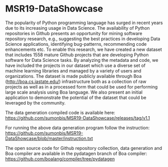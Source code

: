 # MSR19-DataShowcase
The popularity of Python programming language has surged in recent years due to its increasing usage in Data Science. The availability of Python repositories in Github presents an opportunity for mining software repository research, e.g., suggesting the best practices in developing Data Science applications, identifying bug-patterns, recommending code enhancements etc. To enable this research, we have created a new dataset that includes 1558 mature Github projects that are developing Python software for Data Science tasks. By analyzing the metadata and code, we have included the projects in our dataset which use a diverse set of machine learning libraries and managed by a variety of users and organizations. The dataset is made publicly available through Boa (http://boa.cs.iastate.edu/) infrastructure both as a collection of raw projects as well as in a processed form that could be used for performing large scale analysis using Boa language. We also present an initial application to demonstrate the potential of the dataset that could be leveraged by the community.

The data generation compiled code is available here: https://github.com/sumonbis/MSR19-DataShowcase/releases/tag/v1.1

For running the above data generation program follow the instruction: https://github.com/sumonbis/MSR19-DataShowcase/blob/master/instruction.txt

The open source code for Github repository collection, data generation and Boa compiler are available in the pydatagen branch of Boa compiler: https://github.com/boalang/compiler/tree/pydatagen

